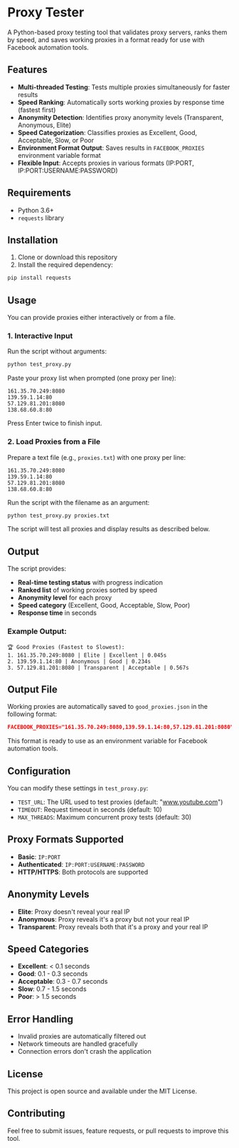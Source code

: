 # Proxy Tester

A Python-based proxy testing tool that validates proxy servers, ranks them by speed, and saves working proxies in a format ready for use with Facebook automation tools.

## Features

- **Multi-threaded Testing**: Tests multiple proxies simultaneously for faster results
- **Speed Ranking**: Automatically sorts working proxies by response time (fastest first)
- **Anonymity Detection**: Identifies proxy anonymity levels (Transparent, Anonymous, Elite)
- **Speed Categorization**: Classifies proxies as Excellent, Good, Acceptable, Slow, or Poor
- **Environment Format Output**: Saves results in `FACEBOOK_PROXIES` environment variable format
- **Flexible Input**: Accepts proxies in various formats (IP:PORT, IP:PORT:USERNAME:PASSWORD)

## Requirements

- Python 3.6+
- `requests` library

## Installation

1. Clone or download this repository
2. Install the required dependency:

```bash
pip install requests
```

## Usage

You can provide proxies either interactively or from a file.

### 1. Interactive Input
Run the script without arguments:
```bash
python test_proxy.py
```
Paste your proxy list when prompted (one proxy per line):
```
161.35.70.249:8080
139.59.1.14:80
57.129.81.201:8080
138.68.60.8:80
```
Press Enter twice to finish input.

### 2. Load Proxies from a File
Prepare a text file (e.g., `proxies.txt`) with one proxy per line:
```
161.35.70.249:8080
139.59.1.14:80
57.129.81.201:8080
138.68.60.8:80
```
Run the script with the filename as an argument:
```bash
python test_proxy.py proxies.txt
```

The script will test all proxies and display results as described below.

## Output

The script provides:
- **Real-time testing status** with progress indication
- **Ranked list** of working proxies sorted by speed
- **Anonymity level** for each proxy
- **Speed category** (Excellent, Good, Acceptable, Slow, Poor)
- **Response time** in seconds

### Example Output:
```
🏆 Good Proxies (Fastest to Slowest):
1. 161.35.70.249:8080 | Elite | Excellent | 0.045s
2. 139.59.1.14:80 | Anonymous | Good | 0.234s
3. 57.129.81.201:8080 | Transparent | Acceptable | 0.567s
```

## Output File

Working proxies are automatically saved to `good_proxies.json` in the following format:
```json
FACEBOOK_PROXIES="161.35.70.249:8080,139.59.1.14:80,57.129.81.201:8080"
```

This format is ready to use as an environment variable for Facebook automation tools.

## Configuration

You can modify these settings in `test_proxy.py`:

- `TEST_URL`: The URL used to test proxies (default: "www.youtube.com")
- `TIMEOUT`: Request timeout in seconds (default: 10)
- `MAX_THREADS`: Maximum concurrent proxy tests (default: 30)

## Proxy Formats Supported

- **Basic**: `IP:PORT`
- **Authenticated**: `IP:PORT:USERNAME:PASSWORD`
- **HTTP/HTTPS**: Both protocols are supported

## Anonymity Levels

- **Elite**: Proxy doesn't reveal your real IP
- **Anonymous**: Proxy reveals it's a proxy but not your real IP
- **Transparent**: Proxy reveals both that it's a proxy and your real IP

## Speed Categories

- **Excellent**: < 0.1 seconds
- **Good**: 0.1 - 0.3 seconds
- **Acceptable**: 0.3 - 0.7 seconds
- **Slow**: 0.7 - 1.5 seconds
- **Poor**: > 1.5 seconds

## Error Handling

- Invalid proxies are automatically filtered out
- Network timeouts are handled gracefully
- Connection errors don't crash the application

## License

This project is open source and available under the MIT License.

## Contributing

Feel free to submit issues, feature requests, or pull requests to improve this tool. 
